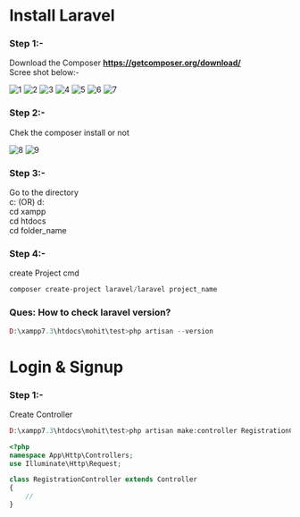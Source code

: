 # Install Laravel

### Step 1:-
Download the Composer __https://getcomposer.org/download/__ <br>
Scree shot below:-<br>

![1](https://github.com/mohit2708/Laravel/blob/master/image/1-composer.jpg)
![2](https://github.com/mohit2708/Laravel/blob/master/image/2-composer.jpg)
![3](https://github.com/mohit2708/Laravel/blob/master/image/3-composer.jpg)
![4](https://github.com/mohit2708/Laravel/blob/master/image/4-composer.jpg)
![5](https://github.com/mohit2708/Laravel/blob/master/image/5-composer.jpg)
![6](https://github.com/mohit2708/Laravel/blob/master/image/6-composer.jpg)
![7](https://github.com/mohit2708/Laravel/blob/master/image/7-composer.jpg)

### Step 2:- 
Chek the composer install or not<br>

![8](https://github.com/mohit2708/Laravel/blob/master/image/8-composer.jpg)
![9](https://github.com/mohit2708/Laravel/blob/master/image/9-composer.jpg)

### Step 3:-
Go to the directory<br>
c: (OR) d:<br>
cd xampp<br>
cd htdocs <br>
cd folder_name<br>

### Step 4:-
create Project cmd<br>
```php
composer create-project laravel/laravel project_name
```

### Ques: How to check laravel version?
```php
D:\xampp7.3\htdocs\mohit\test>php artisan --version
```

# Login & Signup

### Step 1:-

Create Controller
```php
D:\xampp7.3\htdocs\mohit\test>php artisan make:controller RegistrationController
```
```php
<?php
namespace App\Http\Controllers;
use Illuminate\Http\Request;

class RegistrationController extends Controller
{
    //
}
```











